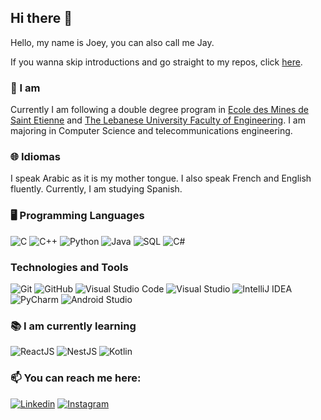 ## Hi there 👋

Hello, my name is Joey, you can also call me Jay.

If you wanna skip introductions and go straight to my repos, click [here](#https://github.com/Donosco?tab=repositories).
<!--
**Donosco/Donosco** is a ✨ _special_ ✨ repository because its `README.md` (this file) appears on your GitHub profile.

Here are some ideas to get you started:

- 🔭 I’m currently working on ...
- 🌱 I’m currently learning ...
- 👯 I’m looking to collaborate on ...
- 🤔 I’m looking for help with ...
- 💬 Ask me about ...
- 📫 How to reach me: ...
- 😄 Pronouns: ...
- ⚡ Fun fact: ...
-->

### 🙋 I am

Currently I am following a double degree program in [Ecole des Mines de Saint Etienne](https://www.mines-stetienne.fr/) and [The Lebanese University Faculty of Engineering](http://www.ulfg.ul.edu.lb/). I am majoring in Computer Science and telecommunications engineering.

### 🌐 Idiomas

I speak Arabic as it is my mother tongue. I also speak French and English fluently. Currently, I am studying Spanish.

### 🖥️ Programming Languages

![C](https://img.shields.io/badge/-C-000000?style=flat&logo=c)
![C++](https://img.shields.io/badge/-C++-000000?style=flat&logo=c%2B%2B)
![Python](https://img.shields.io/badge/-Python-000000?style=flat&logo=python)
![Java](https://img.shields.io/badge/-Java-000000?style=flat&logo=java)
![SQL](https://img.shields.io/badge/-SQL-000000?style=flat&logo=postgresql)
![C#](https://img.shields.io/badge/-C%23-000000?style=flat&logo=c-sharp)

### Technologies and Tools

![Git](https://img.shields.io/badge/-Git-000000?style=flat&logo=git)
![GitHub](https://img.shields.io/badge/-GitHub-000000?style=flat&logo=github)
![Visual Studio Code](https://img.shields.io/badge/-Visual%20Studio%20Code-000000?style=flat&logo=visual-studio-code)
![Visual Studio](https://img.shields.io/badge/-Visual%20Studio-000000?style=flat&logo=visual-studio)
![IntelliJ IDEA](https://img.shields.io/badge/-IntelliJ%20IDEA-000000?style=flat&logo=intellij-idea)
![PyCharm](https://img.shields.io/badge/-PyCharm-000000?style=flat&logo=pycharm)
![Android Studio](https://img.shields.io/badge/-Android%20Studio-000000?style=flat&logo=android-studio)

### 📚 I am currently learning

![ReactJS](https://img.shields.io/badge/-ReactJS-000000?style=flat&logo=react)
![NestJS](https://img.shields.io/badge/-NestJS-000000?style=flat&logo=nestjs)
![Kotlin](https://img.shields.io/badge/-Kotlin-000000?style=flat&logo=kotlin)


### 📫 You can reach me here:

[![Linkedin](https://img.shields.io/badge/-LinkedIn-000000?style=flat&logo=linkedin)](https://www.linkedin.com/in/joey-khalaf/)
[![Instagram](https://img.shields.io/badge/-Instagram-000000?style=flat&logo=instagram)](https://www.instagram.com/khall.af/)



